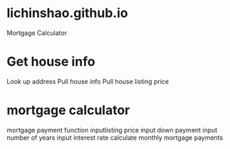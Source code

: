 # lichinshao.github.io
Mortgage Calculator


# Get house info

Look up address
Pull house info
Pull house listing price



# mortgage calculator
mortgage payment function
inputlisting price
input down payment
input number of years
input interest rate
calculate monthly mortgage payments 